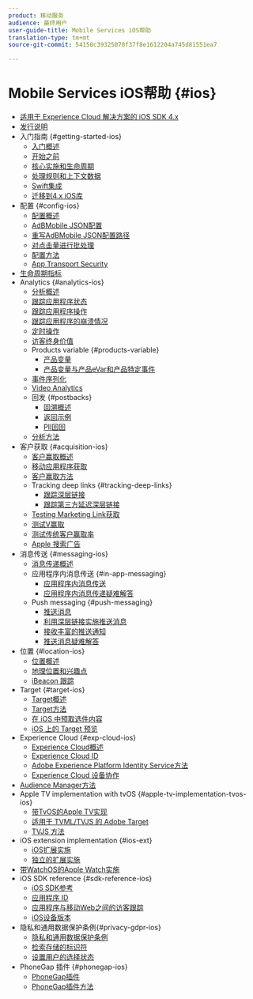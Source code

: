 ```yaml
---
product: 移动服务
audience: 最终用户
user-guide-title: Mobile Services iOS帮助
translation-type: tm+mt
source-git-commit: 54150c39325070f37f8e1612204a745d81551ea7

---
```



# Mobile Services iOS帮助 {#ios}

+ [适用于 Experience Cloud 解决方案的 iOS SDK 4.x](overview.md)
+ [发行说明](rel-notes.md)
+ 入门指南 {#getting-started-ios}
   + [入门概述](getting-started/getting-started.md)
   + [开始之前](getting-started/requirements.md)
   + [核心实施和生命周期](getting-started/dev-qs.md)
   + [处理规则和上下文数据](getting-started/proc-rules.md)
   + [Swift集成](getting-started/swift-integration.md)
   + [迁移到4.x iOS库](getting-started/migration-v3.md)
+ 配置 {#config-ios}
   + [配置概述](configuration/configuration.md)
   + [AdBMobile JSON配置](configuration/json-config/json-config.md)
   + [重写AdBMobile JSON配置路径](configuration/json-config/json-config-remote.md)
   + [对点击量进行批处理](configuration/hit-batching.md)
   + [配置方法](configuration/sdk-methods.md)
   + [App Transport Security](configuration/app-transport-security.md)
+ [生命周期指标](metrics.md)
+ Analytics {#analytics-ios}
   + [分析概述](analytics-main/analytics-main.md)
   + [跟踪应用程序状态](analytics-main/states.md)
   + [跟踪应用程序操作](analytics-main/actions.md)
   + [跟踪应用程序的崩溃情况](analytics-main/crashes.md)
   + [定时操作](analytics-main/timed-actions.md)
   + [访客终身价值](analytics-main/lifetime-value.md)
   + Products variable {#products-variable}
      + [产品变量](analytics-main/products/products.md)
      + [产品变量与产品eVar和产品特定事件](analytics-main/products/products-variable-evars-events.md)
   + [事件序列化](analytics-main/event-serialization.md)
   + [Video Analytics](analytics-main/video-qs.md)
   + 回发 {#postbacks}
      + [回溯概述](analytics-main/postback/postback.md)
      + [返回示例](analytics-main/postback/postback-example.md)
      + [PII回回](analytics-main/postback/c-pii-postbacks.md)
   + [分析方法](analytics-main/analytics-methods.md)
+ 客户获取 {#acquisition-ios}
   + [客户赢取概述](acquisition-main/acquisition-main.md)
   + [移动应用程序获取](acquisition-main/acquisition.md)
   + [客户赢取方法](acquisition-main/c-acquisition-methods.md)
   + Tracking deep links {#tracking-deep-links}
      + [跟踪深层链接](acquisition-main/tracking-deep-links/tracking-deep-links.md)
      + [跟踪第三方延迟深层链接](acquisition-main/tracking-deep-links/c-tracking-3rd-party-deep-deferred-links.md)
   + [Testing Marketing Link获取](acquisition-main/t-testing-marketing-link-acquisition.md)
   + [测试V赢取](acquisition-main/t-testing-version-3-acquisition.md)
   + [测试传统客户赢取率](acquisition-main/t-testing-acquisition.md)
   + [Apple 搜索广告](acquisition-main/c-apple-search-ads.md)
+ 消息传送 {#messaging-ios}
   + [消息传递概述](messaging-main/messaging-main.md)
   + 应用程序内消息传送 {#in-app-messaging}
      + [应用程序内消息传送](messaging-main/messaging/messaging.md)
      + [应用程序内消息传递疑难解答](messaging-main/messaging/in-apps-ts.md)
   + Push messaging {#push-messaging}
      + [推送消息](messaging-main/push-messaging/push-messaging.md)
      + [利用深层链接实施推送消息](messaging-main/push-messaging/t-mob-imp-push-deeplinking-ios-4x.md)
      + [接收丰富的推送通知](messaging-main/push-messaging/c-set-up-rich-push-notif-ios.md)
      + [推送消息疑难解答](messaging-main/push-messaging/c-troubleshooting-push-messaging.md)
+ 位置 {#location-ios}
   + [位置概述](location/location.md)
   + [地理位置和兴趣点](location/geo-poi.md)
   + [iBeacon 跟踪](location/ibeacon.md)
+ Target {#target-ios}
   + [Target概述](target-main/target-main.md)
   + [Target方法](target-main/c-target-methods.md)
   + [在 iOS 中预取选件内容](target-main/c-mob-target-prefetch-ios.md)
   + [iOS 上的 Target 预览](target-main/c-mob-target-preview-ios.md)
+ Experience Cloud {#exp-cloud-ios}
   + [Experience Cloud概述](marketing-cloud/marketing-cloud.md)
   + [Experience Cloud ID](marketing-cloud/mcvid.md)
   + [Adobe Experience Platform Identity Service方法](marketing-cloud/mc-methods.md)
   + [Experience Cloud 设备协作](marketing-cloud/t-mob-mc-device-coop-ios-.md)
+ [Audience Manager方法](amm/aam-methods.md)
+ Apple TV implementation with tvOS {#apple-tv-implementation-tvos-ios}
   + [带TvOS的Apple TV实现](apple-tv-implementation-tvos/apple-tv-implementation-tvos.md)
   + [适用于 TVML/TVJS 的 Adobe Target](apple-tv-implementation-tvos/target-for-tvml-tvjs.md)
   + [TVJS 方法](apple-tv-implementation-tvos/tvjs-methods.md)
+ iOS extension implementation {#ios-ext}
   + [iOS扩展实施](ios-ext/ios-ext.md)
   + [独立的扩展实施](ios-ext/c-stand-alone-extension-implementation.md)
+ [带WatchOS的Apple Watch实施](apple-watch-implementation-watchkit.md)
+ iOS SDK reference {#sdk-reference-ios}
   + [iOS SDK参考](reference/reference.md)
   + [应用程序 ID](reference/app-ids.md)
   + [应用程序与移动Web之间的访客跟踪](reference/hybrid-app.md)
   + [iOS设备版本](reference/device-versions.md)
+ 隐私和通用数据保护条例{#privacy-gdpr-ios}
   + [隐私和通用数据保护条例](c-mob-privacy-gdpr-ios/c-mob-privacy-gdpr-ios.md)
   + [检索存储的标识符](c-mob-privacy-gdpr-ios/c-mob-gdpr-ret-stored-ids-ios.md)
   + [设置用户的选择状态](c-mob-privacy-gdpr-ios/privacy.md)
+ PhoneGap 插件 {#phonegap-ios}
   + [PhoneGap插件](phonegap/phonegap.md)
   + [PhoneGap插件方法](phonegap/phonegap-methods.md)
